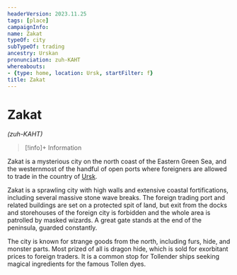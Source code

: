 ```yaml
---
headerVersion: 2023.11.25
tags: [place]
campaignInfo:
name: Zakat
typeOf: city
subTypeOf: trading
ancestry: Urskan
pronunciation: zuh-KAHT
whereabouts:
- {type: home, location: Ursk, startFilter: f}
title: Zakat
---
```

# Zakat
*(zuh-KAHT)*
>[!info]+ Information
> 
>> 

Zakat is a mysterious city on the north coast of the Eastern Green Sea, and the westernmost of the handful of open ports where foreigners are allowed to trade in the country of [Ursk](<./ursk.md>). 

Zakat is a sprawling city with high walls and extensive coastal fortifications, including several massive stone wave breaks. The foreign trading port and related buildings are set on a protected spit of land, but exit from the docks and storehouses of the foreign city is forbidden and the whole area is patrolled by masked wizards. A great gate stands at the end of the peninsula, guarded constantly. 

The city is known for strange goods from the north, including furs, hide, and monster parts. Most prized of all is dragon hide, which is sold for exorbitant prices to foreign traders. It is a common stop for Tollender ships seeking magical ingredients for the famous Tollen dyes. 

